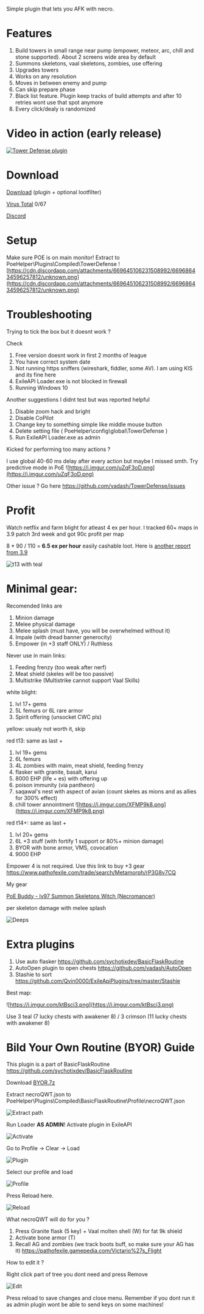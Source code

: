 Simple plugin that lets you AFK with necro.

# Features

1. Build towers in small range near pump (empower, meteor, arc, chill and stone supported). About 2 screens wide area by default
2. Summons skeletons, vaal skeletons, zombies, use offering
3. Upgrades towers
4. Works on any resolution
5. Moves in between enemy and pump
6. Can skip prepare phase
7. Black list feature. Plugin keep tracks of build attempts and after 10 retries wont use that spot anymore
8. Every click/dealy is randomized

# Video in action (early release)

[![Tower Defense plugin](https://i.imgur.com/CiemHav.png)](https://youtu.be/l3qag50mLSs?t=9 "Tower Defense plugin")

# Download
[Download](https://cloud.mail.ru/public/aX3U/4CpuEeicD) (plugin + optional lootfilter)

[Virus Total](https://www.virustotal.com/gui/file/d39a8cf1047167b7b6f7f504b766db81b32431c024e77f9d58dcf36022bb8c4e/detection) 0/67

[Discord](https://discord.gg/krU2DUs)

# Setup 
Make sure POE is on main monitor!
Extract to PoeHelper\Plugins\Compiled\TowerDefense
![https://cdn.discordapp.com/attachments/669645106231508992/669686434596257812/unknown.png](https://cdn.discordapp.com/attachments/669645106231508992/669686434596257812/unknown.png)

# Troubleshooting
Trying to tick the box but it doesnt work ?

Check
1. Free version doesnt work in first 2 months of league
2. You have correct system date
3. Not running https sniffers (wireshark, fiddler, some AV). I am using KIS and its fine here
4. ExileAPI Loader.exe is not blocked in firewall
5. Running Windows 10

Another suggestions I didnt test but was reported helpful
1. Disable zoom hack and bright
2. Disable CoPilot
3. Change key to something simple like middle mouse button
4. Delete setting file ( PoeHelper\config\global\TowerDefense )
5. Run ExileAPI Loader.exe as admin

Kicked for performing too many actions ?

I use global 40-60 ms delay after every action but maybe I missed smth. Try predictive mode in PoE
 ![https://i.imgur.com/uZqF3oD.png](https://i.imgur.com/uZqF3oD.png)

Other issue ? Go here https://github.com/vadash/TowerDefense/issues

# Profit
Watch netflix and farm blight for atleast 4 ex per hour. I tracked 60+ maps in 3.9 patch 3rd week and got 90c profit per map

8 * 90 / 110 = **6.5 ex per hour** easily cashable loot. Here is [another report from 3.9](https://old.reddit.com/r/pathofexile/comments/evqeza/loot_from_40x_blighted_maps/)

![t13 with teal](https://i.imgur.com/hATpF1r.png)

# Minimal gear:
Recomended links are
1. Minion damage
2. Melee physical damage
3. Melee splash (must have, you will be overwhelmed without it)
4. Impale (with dread banner generocity)
5. Empower (in +3 staff ONLY) / Ruthless

Never use in main links:
1. Feeding frenzy (too weak after nerf)
2. Meat shield (skeles will be too passive)
3. Multistrike (Multistrike cannot support Vaal Skills)

white blight:
1. lvl 17+ gems
2. 5L femurs or 6L rare armor
3. Spirit offering (unsocket CWC pls)

yellow:
usualy not worth it, skip

red t13:
same as last +
1. lvl 19+ gems
2. 6L femurs
3. 4L zombies with maim, meat shield, feeding frenzy
4. flasker with granite, basalt, karui
5. 8000 EHP (life + es) with offering up
6. poison immunity (via pantheon)
7. saqawal's nest with aspect of avian (count skeles as mions and as allies for 300% effect)
8. chill tower annointment
![https://i.imgur.com/XFMP9k8.png](https://i.imgur.com/XFMP9k8.png)

red t14+:
same as last +
1. lvl 20+ gems
2. 6L +3 stuff (with fortify 1 support or 80%+ minion damage)
3. BYOR with bone armor, VMS, covocation
4. 9000 EHP

Empower 4 is not required. Use this link to buy +3 gear
https://www.pathofexile.com/trade/search/Metamorph/rP3G8v7CQ

My gear 

[PoE Buddy - lv97 Summon Skeletons Witch (Necromancer)](https://poe.technology/poebuddy/Cr8LSnuv#items-view)

per skeleton damage with melee splash

![Deeps](https://i.imgur.com/BpDirWA.png)

# Extra plugins
1. Use auto flasker https://github.com/sychotixdev/BasicFlaskRoutine
2. AutoOpen plugin to open chests https://github.com/vadash/AutoOpen
3. Stashie to sort https://github.com/Qvin0000/ExileApiPlugins/tree/master/Stashie

Best map:

![https://i.imgur.com/ktBsci3.png](https://i.imgur.com/ktBsci3.png)

Use 3 teal (7 lucky chests with awakener 8) / 3 crimson (11 lucky chests with awakener 8)

# Bild Your Own Routine (BYOR) Guide
This plugin is a part of BasicFlaskRoutine https://github.com/sychotixdev/BasicFlaskRoutine

Download [BYOR.7z](https://cloud.mail.ru/public/aX3U/4CpuEeicD/BYOR/)

Extract necroQWT.json to PoeHelper\Plugins\Compiled\BasicFlaskRoutine\Profile\necroQWT.json

![Extract path](https://i.imgur.com/jbuQ13i.png)

Run Loader **AS ADMIN**! Activate plugin in ExileAPI

![Activate](https://i.imgur.com/uo8VWAx.png)

Go to Profile -> Clear -> Load

![Plugin](https://i.imgur.com/FU4012J.png)

Select our profile and load

![Profile](https://i.imgur.com/aWuNRSt.png)

Press Reload here.

![Reload](https://i.imgur.com/ZfPZOSy.png)

What necroQWT will do for you ?

1. Press Granite flask (5 key) + Vaal molten shell (W) for fat 9k shield
2. Activate bone armor (T)
3. Recall AG and zombies (we track boots buff, so make sure your AG has it)
https://pathofexile.gamepedia.com/Victario%27s_Flight

How to edit it ?

Right click part of tree you dont need and press Remove

![Edit](https://i.imgur.com/dcLvQHx.png)

Press reload to save changes and close menu. Remember if you dont run it as admin plugin wont be able to send keys on some machines!
